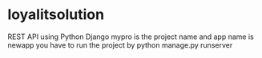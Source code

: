 # loyalitsolution
 REST API using Python Django
mypro is the project name and app name is newapp
you have to run the project by python manage.py runserver 
